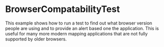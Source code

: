 # BrowserCompatabilityTest
This example shows how to run a test to find out what browser version people are using and to provide an alert based one the application.
This is useful for many more modern mapping applications that are not fully supported by older browsers.
